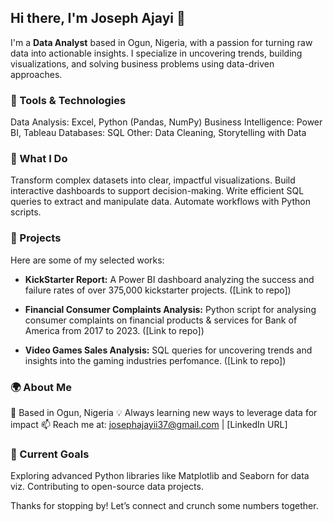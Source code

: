 ## Hi there, I'm Joseph Ajayi 👋

I'm a **Data Analyst** based in Ogun, Nigeria, with a passion for turning raw data into actionable insights. I specialize in uncovering trends, building visualizations, and solving business problems using data-driven approaches.

### 🔧 Tools & Technologies
Data Analysis: Excel, Python (Pandas, NumPy)
Business Intelligence: Power BI, Tableau
Databases: SQL
Other: Data Cleaning, Storytelling with Data

### 🌟 What I Do

Transform complex datasets into clear, impactful visualizations.
Build interactive dashboards to support decision-making.
Write efficient SQL queries to extract and manipulate data.
Automate workflows with Python scripts.

### 📂 Projects
Here are some of my selected works:

- **KickStarter Report:** A Power BI dashboard analyzing the success and failure rates of over 375,000 kickstarter projects. ([Link to repo])

- **Financial Consumer Complaints Analysis:** Python script for analysing consumer complaints on financial products & services for Bank of America from 2017 to 2023. ([Link to repo])

- **Video Games Sales Analysis:** SQL queries for uncovering trends and insights into the gaming industries perfomance. ([Link to repo])

### 🌍 About Me

📍 Based in Ogun, Nigeria
💡 Always learning new ways to leverage data for impact
📫 Reach me at: josephajayii37@gmail.com | [LinkedIn URL]

### 🚀 Current Goals

Exploring advanced Python libraries like Matplotlib and Seaborn for data viz.
Contributing to open-source data projects.

Thanks for stopping by! Let’s connect and crunch some numbers together.
<!--
**JosephAjayiDA/JosephAjayiDA** is a ✨ _special_ ✨ repository because its `README.md` (this file) appears on your GitHub profile.

Here are some ideas to get you started:

- 🔭 I’m currently working on ...
- 🌱 I’m currently learning ...
- 👯 I’m looking to collaborate on ...
- 🤔 I’m looking for help with ...
- 💬 Ask me about ...
- 📫 How to reach me: ...
- 😄 Pronouns: ...
- ⚡ Fun fact: ...
-->
